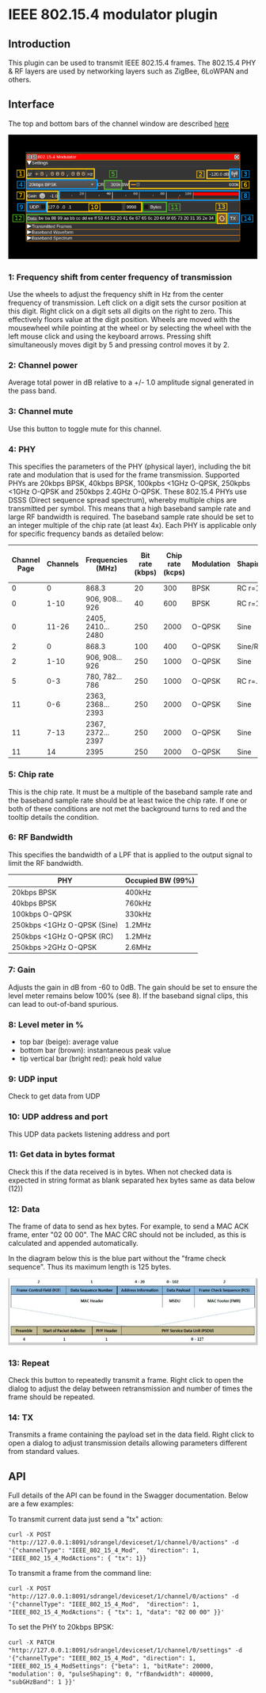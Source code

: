 <h1>IEEE 802.15.4 modulator plugin</h1>

<h2>Introduction</h2>

This plugin can be used to transmit IEEE 802.15.4 frames. The 802.15.4 PHY & RF layers are used by networking layers such as ZigBee, 6LoWPAN and others.

<h2>Interface</h2>

The top and bottom bars of the channel window are described [here](../../../sdrgui/channel/readme.md)

![802.15.4 Modulator plugin GUI](../../../doc/img/IEEE_802_15_4_Mod_plugin.png)

<h3>1: Frequency shift from center frequency of transmission</h3>

Use the wheels to adjust the frequency shift in Hz from the center frequency of transmission. Left click on a digit sets the cursor position at this digit. Right click on a digit sets all digits on the right to zero. This effectively floors value at the digit position. Wheels are moved with the mousewheel while pointing at the wheel or by selecting the wheel with the left mouse click and using the keyboard arrows. Pressing shift simultaneously moves digit by 5 and pressing control moves it by 2.

<h3>2: Channel power</h3>

Average total power in dB relative to a +/- 1.0 amplitude signal generated in the pass band.

<h3>3: Channel mute</h3>

Use this button to toggle mute for this channel.

<h3>4: PHY</h3>

This specifies the parameters of the PHY (physical layer), including the bit rate and modulation that is used for the frame transmission. Supported PHYs are 20kbps BPSK, 40kbps BPSK, 100kpbs <1GHz O-QPSK, 250kpbs <1GHz O-QPSK and 250kbps 2.4GHz O-QPSK.
These 802.15.4 PHYs use DSSS (Direct sequence spread spectrum), whereby multiple chips are transmitted per symbol. This means that a high baseband sample rate and large RF bandwidth is required. The baseband sample rate should be set to an integer multiple of the chip rate (at least 4x).
Each PHY is applicable only for specific frequency bands as detailed below:

Channel Page | Channels | Frequencies (MHz)  | Bit rate (kbps) | Chip rate (kcps) | Modulation | Shaping | Min sample rate (MSa/s)
-------------|----------|--------------------|-----------------|------------------|------------|---------|------------------------
0            | 0        | 868.3              | 20              | 300              | BPSK       | RC r=1  | 1.2
0            | 1-10     | 906, 908... 926    | 40              | 600              | BPSK       | RC r=1  | 2.4
0            | 11-26    | 2405, 2410... 2480 | 250             | 2000             | O-QPSK     | Sine    | 8
2            | 0        | 868.3              | 100             | 400              | O-QPSK     | Sine/RC | 2.4
2            | 1-10     | 906, 908... 926    | 250             | 1000             | O-QPSK     | Sine    | 4
5            | 0-3      | 780, 782... 786    | 250             | 1000             | O-QPSK     | RC r=.8 | 4
11           | 0-6      | 2363, 2368... 2393 | 250             | 2000             | O-QPSK     | Sine    | 8
11           | 7-13     | 2367, 2372... 2397 | 250             | 2000             | O-QPSK     | Sine    | 8
11           | 14       | 2395               | 250             | 2000             | O-QPSK     | Sine    | 8

<h3>5: Chip rate</h3>

This is the chip rate. It must be a multiple of the baseband sample rate and the baseband sample rate should be at least twice the chip rate. If one or both of these conditions are not met the background turns to red and the tooltip details the condition.

<h3>6: RF Bandwidth</h3>

This specifies the bandwidth of a LPF that is applied to the output signal to limit the RF bandwidth.

PHY                         | Occupied BW (99%)
----------------------------|-------------------
20kbps BPSK                 | 400kHz
40kbps BPSK                 | 760kHz
100kbps O-QPSK              | 330kHz
250kbps <1GHz O-QPSK (Sine) | 1.2MHz
250kbps <1GHz O-QPSK (RC)   | 1.2MHz
250kbps >2GHz O-QPSK        | 2.6MHz

<h3>7: Gain</h3>

Adjusts the gain in dB from -60 to 0dB. The gain should be set to ensure the level meter remains below 100% (see 8). If the baseband signal clips, this can lead to out-of-band spurious.

<h3>8: Level meter in %</h3>

  - top bar (beige): average value
  - bottom bar (brown): instantaneous peak value
  - tip vertical bar (bright red): peak hold value

<h3>9: UDP input</h3>

Check to get data from UDP

<h3>10: UDP address and port</h3>

This UDP data packets listening address and port

<h3>11: Get data in bytes format</h3>

Check this if the data received is in bytes. When not checked data is expected in string format as blank separated hex bytes same as data below (12))

<h3>12: Data</h3>

The frame of data to send as hex bytes. For example, to send a MAC ACK frame, enter "02 00 00". The MAC CRC should not be included, as this is calculated and appended automatically.

In the diagram below this is the blue part without the "frame check sequence". Thus its maximum length is 125 bytes.

![802.15.4 Modulator frame](../../../doc/img/IEEE_802_15_4_Mod_frame.png)

<h3>13: Repeat</h3>

Check this button to repeatedly transmit a frame. Right click to open the dialog to adjust the delay between retransmission and number of times the frame should be repeated.

<h3>14: TX</h3>

Transmits a frame containing the payload set in the data field. Right click to open a dialog to adjust transmission details allowing parameters different from standard values.

<h2>API</h2>

Full details of the API can be found in the Swagger documentation. Below are a few examples:

To transmit current data just send a "tx" action:

    curl -X POST "http://127.0.0.1:8091/sdrangel/deviceset/1/channel/0/actions" -d '{"channelType": "IEEE_802_15_4_Mod",  "direction": 1, "IEEE_802_15_4_ModActions": { "tx": 1}}

To transmit a frame from the command line:

    curl -X POST "http://127.0.0.1:8091/sdrangel/deviceset/1/channel/0/actions" -d '{"channelType": "IEEE_802_15_4_Mod",  "direction": 1, "IEEE_802_15_4_ModActions": { "tx": 1, "data": "02 00 00" }}'

To set the PHY to 20kbps BPSK:

    curl -X PATCH "http://127.0.0.1:8091/sdrangel/deviceset/1/channel/0/settings" -d '{"channelType": "IEEE_802_15_4_Mod", "direction": 1, "IEEE_802_15_4_ModSettings": {"beta": 1, "bitRate": 20000,
    "modulation': 0, "pulseShaping": 0, "rfBandwidth": 400000, "subGHzBand": 1 }}'
